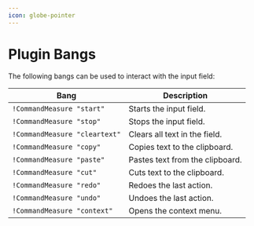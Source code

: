 ```yaml
---
icon: globe-pointer
---
```


# Plugin Bangs

The following bangs can be used to interact with the input field:

| Bang                          | Description                     |
| ----------------------------- | ------------------------------- |
| `!CommandMeasure "start"`     | Starts the input field.         |
| `!CommandMeasure "stop"`      | Stops the input field.          |
| `!CommandMeasure "cleartext"` | Clears all text in the field.   |
| `!CommandMeasure "copy"`      | Copies text to the clipboard.   |
| `!CommandMeasure "paste"`     | Pastes text from the clipboard. |
| `!CommandMeasure "cut"`       | Cuts text to the clipboard.     |
| `!CommandMeasure "redo"`      | Redoes the last action.         |
| `!CommandMeasure "undo"`      | Undoes the last action.         |
| `!CommandMeasure "context"`   | Opens the context menu.         |
